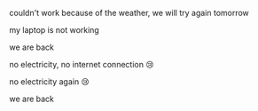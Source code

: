 couldn't work because of the weather, we will try again tomorrow 

my laptop is not working 

we are back

no electricity, no internet connection 😢 

no electricity again 😢 

we are back 
